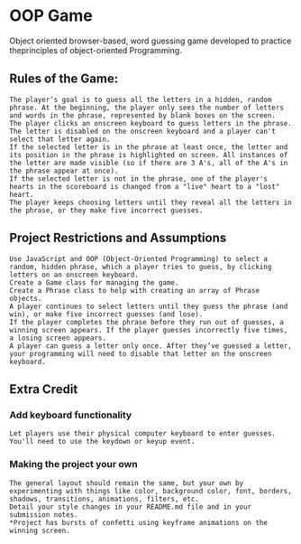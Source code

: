 # OOP Game
Object oriented browser-based, word guessing game developed to practice theprinciples of object-oriented Programming.

## Rules of the Game:
    The player’s goal is to guess all the letters in a hidden, random phrase. At the beginning, the player only sees the number of letters and words in the phrase, represented by blank boxes on the screen.
    The player clicks an onscreen keyboard to guess letters in the phrase.
    The letter is disabled on the onscreen keyboard and a player can't select that letter again.
    If the selected letter is in the phrase at least once, the letter and its position in the phrase is highlighted on screen. All instances of the letter are made visible (so if there are 3 A's, all of the A's in the phrase appear at once).
    If the selected letter is not in the phrase, one of the player's hearts in the scoreboard is changed from a "live" heart to a "lost" heart.
    The player keeps choosing letters until they reveal all the letters in the phrase, or they make five incorrect guesses.

## Project Restrictions and Assumptions

    Use JavaScript and OOP (Object-Oriented Programming) to select a random, hidden phrase, which a player tries to guess, by clicking letters on an onscreen keyboard.
    Create a Game class for managing the game.
    Create a Phrase class to help with creating an array of Phrase objects.
    A player continues to select letters until they guess the phrase (and win), or make five incorrect guesses (and lose).
    If the player completes the phrase before they run out of guesses, a winning screen appears. If the player guesses incorrectly five times, a losing screen appears.
    A player can guess a letter only once. After they’ve guessed a letter, your programming will need to disable that letter on the onscreen keyboard.
    
## Extra Credit

### Add keyboard functionality
    Let players use their physical computer keyboard to enter guesses. You'll need to use the keydown or keyup event.
### Making the project your own
    The general layout should remain the same, but your own by experimenting with things like color, background color, font, borders, shadows, transitions, animations, filters, etc.
    Detail your style changes in your README.md file and in your submission notes.
    *Project has bursts of confetti using keyframe animations on the winning screen.
